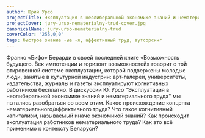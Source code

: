 ```yaml
---
author: Юрий Урсо
projectTitle: Эксплуатация в неолиберальной экономике знаний и нематериального труда. Дискуссия
projectCover: jury-urso-nematerialny-trud-cover.jpg
canonicalName: jury-urso-nematerialny-trud
coverColor: "255,0,0"
tags: быстрое знание -ые -я, аффективный труд, аутсорсинг
---
```


Франко «Бифо» Берарди в своей последней книге «Возможность будущего. Век импотенции и горизонт возможностей» говорит о той откровенной системе эксплуатации, которой подвержены молодые люди, занятые в культурной индустрии: арт-галереи, университеты, издательства, журналы и газеты эксплуатируют когнитивных работников бесплатно. В дискуссии Ю. Урсо "Эксплуатация в неолиберальной экономике знаний и нематериального труда" мы пытались разобраться со всем этим. Какое происхождение концепта нематериального/аффективного труда? Что такое когнитивный капитализм, называемый иначе экономикой знаний? Как происходит эксплуатация работников нематериального труда? Как это всё применимо к контексту Беларуси?